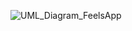 ![UML_Diagram_FeelsApp](https://github.com/user-attachments/assets/92257956-4c0b-49f3-9390-eea88b289a9c)
